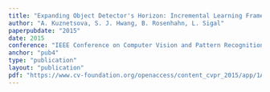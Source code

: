 ```yaml
---
title: "Expanding Object Detector's Horizon: Incremental Learning Framework for Object Detection in Videos"
author: "A. Kuznetsova, S. J. Hwang, B. Rosenhahn, L. Sigal"
paperpubdate: "2015"
date: 2015
conference: "IEEE Conference on Computer Vision and Pattern Recognition (CVPR)"
anchor: "pub4"
type: "publication"
layout: "publication"
pdf: "https://www.cv-foundation.org/openaccess/content_cvpr_2015/app/1A_004.pdf"
---
```

